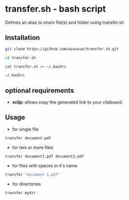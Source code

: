 # transfer&#46;sh - bash script

Defines an alias to share file(s) and folder using transfer.sh

## Installation 
```sh
git clone https://github.com/winuxue/transfer.sh.git

cd transfer.sh

cat transfer.sh >> ~/.bashrc

~/.bashrc
```
## optional requirements
- **xclip**: allows copy the generated link to your clipboard.

## Usage
- for single file
```sh
transfer document.pdf
```
- for two or more files
```sh
transfer document1.pdf document2.pdf
```
- for files with spaces in it's name
```sh
transfer "document 1.pdf"
```
- for directories
```sh
transfer mydir
```